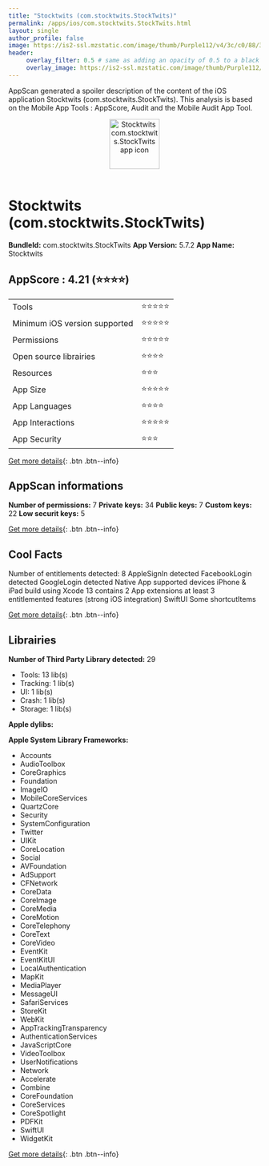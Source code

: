 ```yaml
---
title: "Stocktwits (com.stocktwits.StockTwits)"
permalink: /apps/ios/com.stocktwits.StockTwits.html
layout: single
author_profile: false
image: https://is2-ssl.mzstatic.com/image/thumb/Purple112/v4/3c/c0/88/3cc088bf-a214-4aa0-72f8-47019e7bd2a0/AppIcon-1x_U007emarketing-0-7-0-85-220.png/512x512bb.jpg
header: 
     overlay_filter: 0.5 # same as adding an opacity of 0.5 to a black background
     overlay_image: https://is2-ssl.mzstatic.com/image/thumb/Purple112/v4/3c/c0/88/3cc088bf-a214-4aa0-72f8-47019e7bd2a0/AppIcon-1x_U007emarketing-0-7-0-85-220.png/512x512bb.jpg
---
```

AppScan generated a spoiler description of the content of the iOS application Stocktwits (com.stocktwits.StockTwits). This analysis is based on the Mobile App Tools : AppScore, Audit and the Mobile Audit App Tool.

  
  
<div style="text-align: center;"><img src="https://is2-ssl.mzstatic.com/image/thumb/Purple112/v4/3c/c0/88/3cc088bf-a214-4aa0-72f8-47019e7bd2a0/AppIcon-1x_U007emarketing-0-7-0-85-220.png/512x512bb.jpg" width="100" height="100" alt="Stocktwits com.stocktwits.StockTwits app icon"></div></br>
  
# Stocktwits (com.stocktwits.StockTwits)

**BundleId:** com.stocktwits.StockTwits
**App Version:** 5.7.2
**App Name:** Stocktwits


## AppScore : 4.21 (⭐️⭐️⭐️⭐️) 

<table>
<tr><td> Tools </td><td> ⭐️⭐️⭐️⭐️⭐️ </td></tr>
<tr><td> Minimum iOS version supported </td><td> ⭐️⭐️⭐️⭐️⭐️ </td></tr>
<tr><td> Permissions </td><td> ⭐️⭐️⭐️⭐️⭐️ </td></tr>
<tr><td> Open source librairies </td><td> ⭐️⭐️⭐️⭐️ </td></tr>
<tr><td> Resources </td><td> ⭐️⭐️⭐️ </td></tr>
<tr><td> App Size </td><td> ⭐️⭐️⭐️⭐️⭐️ </td></tr>
<tr><td> App Languages </td><td> ⭐️⭐️⭐️⭐️ </td></tr>
<tr><td> App Interactions </td><td> ⭐️⭐️⭐️⭐️⭐️ </td></tr>
<tr><td> App Security </td><td> ⭐️⭐️⭐️ </td></tr>
</table>

[Get more details](/pricing.html){: .btn .btn--info}  
  
## AppScan informations 

**Number of permissions:** 7
**Private keys:** 34
**Public keys:** 7
**Custom keys:** 22
**Low securit keys:** 5
  
[Get more details](/pricing.html){: .btn .btn--info}

## Cool Facts

Number of entitlements detected: 8
AppleSignIn detected
FacebookLogin detected
GoogleLogin detected
Native App
supported devices iPhone & iPad
build using Xcode 13
contains 2 App extensions
at least 3 entitlemented features (strong iOS integration)
SwiftUI
Some shortcutItems 
  
[Get more details](/pricing.html){: .btn .btn--info}

## Librairies 
**Number of Third Party Library detected:** 29
- Tools: 13 lib(s)
- Tracking: 1 lib(s)
- UI: 1 lib(s)
- Crash: 1 lib(s)
- Storage: 1 lib(s)

**Apple dylibs:**


**Apple System Library Frameworks:**
- Accounts
- AudioToolbox
- CoreGraphics
- Foundation
- ImageIO
- MobileCoreServices
- QuartzCore
- Security
- SystemConfiguration
- Twitter
- UIKit
- CoreLocation
- Social
- AVFoundation
- AdSupport
- CFNetwork
- CoreData
- CoreImage
- CoreMedia
- CoreMotion
- CoreTelephony
- CoreText
- CoreVideo
- EventKit
- EventKitUI
- LocalAuthentication
- MapKit
- MediaPlayer
- MessageUI
- SafariServices
- StoreKit
- WebKit
- AppTrackingTransparency
- AuthenticationServices
- JavaScriptCore
- VideoToolbox
- UserNotifications
- Network
- Accelerate
- Combine
- CoreFoundation
- CoreServices
- CoreSpotlight
- PDFKit
- SwiftUI
- WidgetKit


  
[Get more details](/pricing.html){: .btn .btn--info}

